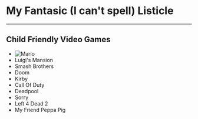 # My Fantasic (I can't spell) Listicle
---
## Child Friendly Video Games

- ![Mario](https://static.independent.co.uk/2023/04/06/15/newFile-10.jpg?quality=75&width=1200&auto=webp) 
- Luigi's Mansion
- Smash Brothers
- Doom
- Kirby
- Call Of Duty
- Deadpool
- Sorry
- Left 4 Dead 2
- My Friend Peppa Pig
